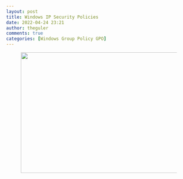 ```yaml
---
layout: post
title: Windows IP Security Policies
date: 2022-04-24 23:21
author: theguler
comments: true
categories: [Windows Group Policy GPO]
---
```

<!-- wp:image {"id":2948,"width":565,"height":329,"sizeSlug":"large","linkDestination":"none"} -->
<figure class="wp-block-image size-large is-resized"><img src="https://theguler.wordpress.com/wp-content/uploads/2022/04/ipsec.jpg?w=1000" alt="" class="wp-image-2948" width="565" height="329" /></figure>
<!-- /wp:image -->

